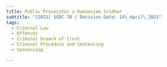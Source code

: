 ```yaml
---
title: Public Prosecutor v Ramanujam Sridhar
subtitle: "[2021] SGDC 70 / Decision Date: 14\_April\_2021"
tags:
  - Criminal Law
  - Offences
  - Criminal breach of trust
  - Criminal Procedure and Sentencing
  - Sentencing

---
```

